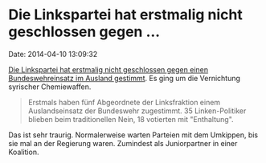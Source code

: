 Die Linkspartei hat erstmalig nicht geschlossen gegen \...
==========================================================

Date: 2014-04-10 13:09:32

[Die Linkspartei hat erstmalig nicht geschlossen gegen einen
Bundeswehreinsatz im Ausland gestimmt](http://rp-online.de/1.4166629).
Es ging um die Vernichtung syrischer Chemiewaffen.

> Erstmals haben fünf Abgeordnete der Linksfraktion einem
> Auslandseinsatz der Bundeswehr zugestimmt. 35 Linken-Politiker blieben
> beim traditionellen Nein, 18 votierten mit \"Enthaltung\".

Das ist sehr traurig. Normalerweise warten Parteien mit dem Umkippen,
bis sie mal an der Regierung waren. Zumindest als Juniorpartner in einer
Koalition.
